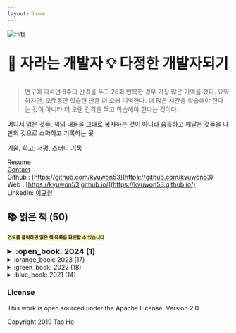 ```yaml
---
layout: home
---
```


[![Hits](https://hits.seeyoufarm.com/api/count/incr/badge.svg?url=https%3A%2F%2Fkyuwon53.github.io%2Fhit-counter&count_bg=%2379C83D&title_bg=%23555555&icon=github.svg&icon_color=%23FFFFFF&title=hits&edge_flat=false)](https://hits.seeyoufarm.com)

<p style="font-weight:bolder; font-size:2.325em;"> 🌱 자라는 개발자  💡 다정한 개발자되기 </p>
 
> 연구에 따르면 8주의 간격을 두고 26회 반복한 경우 가장 많은 기억을 했다. 요약하자면, 오랫동안 학습한 만큼 더 오래 기억한다. 더 많은 시간을 학습해야 한다는 것이 아니라 더 오랜 간격을 두고 학습해야 한다는 것이다.

어디서 읽은 것들, 책의 내용을 그대로 복사하는 것이 아니라 습득하고 깨달은 것들을 나만의 것으로 소화하고 기록하는 곳 

기술, 회고, 서평, 스터디 기록    

[Resume](https://kyuwon53.github.io/pages/about/)    
[Contact](https://kyuwon53.github.io/pages/contact/)        
Github : [https://github.com/kyuwon53](https://github.com/kyuwon53)   
Web : [https://kyuwon53.github.io/](https://kyuwon53.github.io/)   
LinkedIn: [이규원](https://www.linkedin.com/in/%EA%B7%9C%EC%9B%90-%EC%9D%B4-45920a231/)

## 📚 읽은 책 (50)
<span style='background-color:#fff5b1; font-weight:bolder; font-size:0.75em;'>연도를 클릭하면 읽은 책 목록을 확인할 수 있습니다</span>

<details>
<summary style='font-weight:bolder; font-size:1.25em;'> :open_book: 2024 (1)</summary>
<ul>
<li> 옥상에서 만나요 </li>
</ul>
</details>

<details>
<summary stype='font-weight:bolder'> :orange_book: 2023 (17)</summary>

<ul>
<li> 면접을 위한 CS 전공지식 노트 </li>
<li> 파이브 라인스 오브 코드</li>
<li> 리얼 마이에스큐엘 8.0 2권</li>
<li> 하루에 한 걸음씩 행복해지기</li>
<li> 한 권으로 읽는 컴퓨터 구조와 프로그래밍</li>
<li> 웹 개발자를 위한 대규모 서비스를 지탱하는 기술 </li>
<li> 피플웨어</li>
<li> 관계형 데이터 베이스 실전 입문</li>
<li> 프로그래밍 심리학</li>
<li> 디자인 패턴의 아름다움</li>
<li> 알고리즘 (로버트 세지윅)</li>
<li> 업무 시각화</li>
<li> 자바 코딩의 기술</li>
<li> 모던 자바 인 액션</li>
<li> 엔터프라이즈 애플리케이션 아키텍처 패턴</li>
<li> 생각하는 늑대 타스케</li>
<li> 모든 삶은 흐른다 </li>
</ul>
</details>

<details>
<summary stype='font-weight:bolder'> :green_book: 2022 (18)</summary>

<li> 리얼 마이에스큐엘 8.0 1권</li>
<li> 코딩 인터뷰</li>
<li> 표현적 글쓰기 </li>
<li> 쏙쏙 들어오는 함수형 코딩</li>
<li> 하루 3분 네트워크 교실</li>
<li> 스프링 부트와 AWS로 혼자 구현하는 웹 서비스</li>
<li> 오브젝트</li>
<li> 자바와 JUnit을 활용한 실용주의 단위 테스트</li>
<li> 비전공자를 위한 이해할 수 있는 IT 지식</li>
<li> 함께자라기</li>
<li> 실용주의 프로그래머</li>
<li> 프로그래머의 뇌</li>
<li> 이펙티브 자바 Effective Java 3/E</li>
<li> 데이터 중심 애플리케이션 설계</li>
<li> 개발자의 글쓰기</li>
<li> 그림으로 배우는 HTTP & Network</li>
<li> 그림으로 배우는 프로그래밍 구조  </li>
<li> 자바 ORM 표준 JPA 프로그래밍</li>

</details>

<details>
<summary stype='font-weight:bolder;'> :blue_book: 2021 (14) </summary>

<li> 팀 개발을 위한 Git GitHub 시작하기</li>
<li> 객체지향의 사실과 오해 역할, 책임, 협력 관점에서 본 객체지향</li>
<li> 리팩터링 2판</li>
<li> 코어 자바스크립트</li>
<li> 자바스크립트 코딩의 기술</li>
<li> Do it! 자료구조와 함께 배우는 알고리즘 입문 자바 편</li>
<li> 이것이 취업을 위한 코딩 테스트다 with 파이썬</li>
<li> 최범균의 JSP 2.3 웹 프로그래밍 : 기초부터 중급까지</li>
<li> 이것이 자바다	</li>
<li> 혼자 공부하는 자바</li>
<li> 모두의 딥러닝</li>
<li> Do it! 오라클로 배우는 데이터베이스 입문</li>
<li> Do it! HTML+CSS+자바스크립트 웹 표준의 정석</li>
<li> 모두의 SQL</li>

</details>

### License

This work is open sourced under the Apache License, Version 2.0.

Copyright 2019 Tao He.
